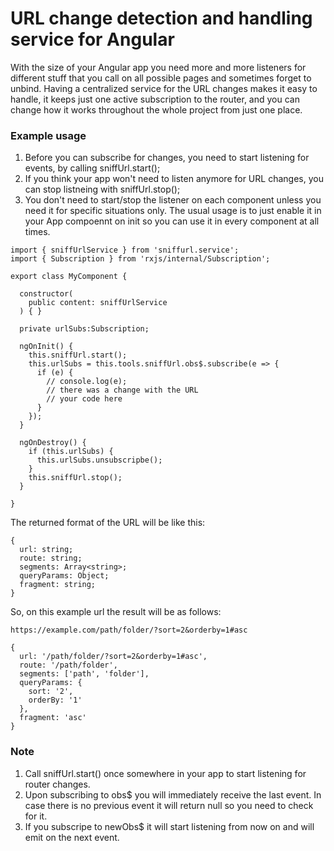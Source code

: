 # URL change detection and handling service for Angular

With the size of your Angular app you need more and more listeners for different stuff that you call on all possible pages
and sometimes forget to unbind. Having a centralized service for the URL changes makes it easy to handle, it keeps just one
active subscription to the router, and you can change how it works throughout the whole project from just one place.

### Example usage

1. Before you can subscribe for changes, you need to start listening for events, by calling sniffUrl.start();
2. If you think your app won't need to listen anymore for URL changes, you can stop listneing with sniffUrl.stop();
3. You don't need to start/stop the listener on each component unless you need it for specific situations only.
The usual usage is to just enable it in your App compoennt on init so you can use it in every component at all times.

```
import { sniffUrlService } from 'sniffurl.service';
import { Subscription } from 'rxjs/internal/Subscription';

export class MyComponent {
  
  constructor(
    public content: sniffUrlService
  ) { }
  
  private urlSubs:Subscription;
  
  ngOnInit() {
    this.sniffUrl.start();
    this.urlSubs = this.tools.sniffUrl.obs$.subscribe(e => {
      if (e) {
        // console.log(e);
        // there was a change with the URL
        // your code here        
      }
    });
  }
  
  ngOnDestroy() {
    if (this.urlSubs) {
      this.urlSubs.unsubscripbe();
    }
    this.sniffUrl.stop();
  }

}
```

The returned format of the URL will be like this:
```
{
  url: string;
  route: string;
  segments: Array<string>;
  queryParams: Object;
  fragment: string;
}
```

So, on this example url the result will be as follows:
```
https://example.com/path/folder/?sort=2&orderby=1#asc
```
```
{
  url: '/path/folder/?sort=2&orderby=1#asc',
  route: '/path/folder',
  segments: ['path', 'folder'],
  queryParams: {
    sort: '2',
    orderBy: '1'
  },
  fragment: 'asc'
}
```
### Note
1. Call sniffUrl.start() once somewhere in your app to start listening for router changes.
2. Upon subscribing to obs$ you will immediately receive the last event. In case there is no previous event it will return null so you need to check for it.
2. If you subscripe to newObs$ it will start listening from now on and will emit on the next event.

